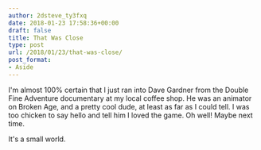 ```yaml
---
author: 2dsteve_ty3fxq
date: 2018-01-23 17:58:36+00:00
draft: false
title: That Was Close
type: post
url: /2018/01/23/that-was-close/
post_format:
- Aside
---
```


I'm almost 100% certain that I just ran into Dave Gardner from the Double Fine Adventure documentary at my local coffee shop. He was an animator on Broken Age, and a pretty cool dude, at least as far as I could tell. I was too chicken to say hello and tell him I loved the game. Oh well! Maybe next time.

It's a small world.

